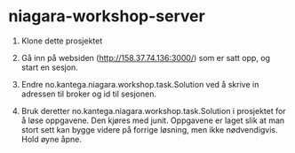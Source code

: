 # niagara-workshop-server

 1. Klone dette prosjektet

 1. Gå inn på websiden (http://158.37.74.136:3000/) som er satt opp, og start en sesjon.
 
 1. Endre no.kantega.niagara.workshop.task.Solution ved å skrive in adressen til broker og id til sesjonen.

 1. Bruk deretter no.kantega.niagara.workshop.task.Solution i prosjektet for å løse oppgavene. Den kjøres med junit.
Oppgavene er laget slik at man stort sett kan bygge videre på forrige løsning, men ikke nødvendigvis. Hold øyne åpne.
